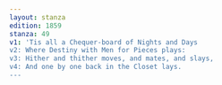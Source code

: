 ```yaml
---
layout: stanza
edition: 1859
stanza: 49
v1: 'Tis all a Chequer-board of Nights and Days
v2: Where Destiny with Men for Pieces plays:
v3: ⁠Hither and thither moves, and mates, and slays,
v4: And one by one back in the Closet lays.
---
```

